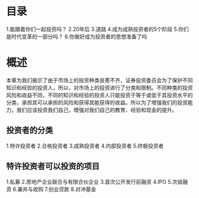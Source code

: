 # 目录
1.能跟着你们一起投资吗？
2.20年后
3.道路
4.成为成熟投资者的5个阶段
5.你们是时代变革的一部分吗？
6.你做好成为投资者的思想准备了吗
# 概述 
本章为我们揭示了由于市场上的投资种类良莠不齐，证券投资委员会为了保护不同知识和经验的投资人，所以，对市场上的投资进行了分类和限制。不同种类的投资风险和收益不同，不同的知识和经验的投资人只能投资于等于或低于其投资水平的分类，承担其可以承担的风险和获得其能获得的收益。所以为了增强我们的投资能力，我们应该投资我们自己，增强对我们自己的教育、经验和现金的提升。

## 投资者的分类
1.特许投资者
2.合格投资者
3.成熟投资者
4.内部投资者
5.终极投资者

## 特许投资者可以投资的项目
1.私募
2.房地产企业联合与有限合伙企业
3.首次公开发行前融资
4.IPO
5.次级融资
6.兼并与收购
7.创业贷款
8.对冲基金
